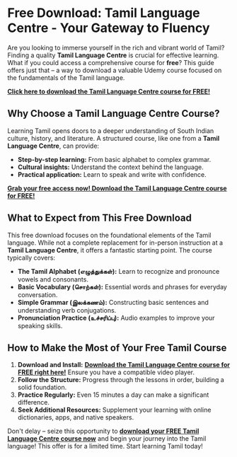# Free Download: Tamil Language Centre - Your Gateway to Fluency

Are you looking to immerse yourself in the rich and vibrant world of Tamil? Finding a quality **Tamil Language Centre** is crucial for effective learning. What if you could access a comprehensive course for **free**? This guide offers just that – a way to download a valuable Udemy course focused on the fundamentals of the Tamil language.

[**Click here to download the Tamil Language Centre course for FREE!**](https://udemywork.com/tamil-language-centre)

## Why Choose a Tamil Language Centre Course?

Learning Tamil opens doors to a deeper understanding of South Indian culture, history, and literature. A structured course, like one from a **Tamil Language Centre**, can provide:

*   **Step-by-step learning:** From basic alphabet to complex grammar.
*   **Cultural insights:** Understand the context behind the language.
*   **Practical application:** Learn to speak and write with confidence.

[**Grab your free access now! Download the Tamil Language Centre course for FREE!**](https://udemywork.com/tamil-language-centre)

## What to Expect from This Free Download

This free download focuses on the foundational elements of the Tamil language. While not a complete replacement for in-person instruction at a **Tamil Language Centre**, it offers a fantastic starting point. The course typically covers:

*   **The Tamil Alphabet (எழுத்துக்கள்):** Learn to recognize and pronounce vowels and consonants.
*   **Basic Vocabulary (சொற்கள்):** Essential words and phrases for everyday conversation.
*   **Simple Grammar (இலக்கணம்):** Constructing basic sentences and understanding verb conjugations.
*   **Pronunciation Practice (உச்சரிப்பு):** Audio examples to improve your speaking skills.

## How to Make the Most of Your Free Tamil Course

1.  **Download and Install:** [**Download the Tamil Language Centre course for FREE right here!**](https://udemywork.com/tamil-language-centre) Ensure you have a compatible video player.
2.  **Follow the Structure:** Progress through the lessons in order, building a solid foundation.
3.  **Practice Regularly:** Even 15 minutes a day can make a significant difference.
4.  **Seek Additional Resources:** Supplement your learning with online dictionaries, apps, and native speakers.

Don't delay – seize this opportunity to **[download your FREE Tamil Language Centre course now](https://udemywork.com/tamil-language-centre)** and begin your journey into the Tamil language! This offer is for a limited time. Start learning Tamil today!
